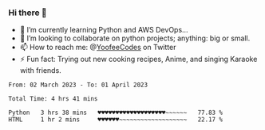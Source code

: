 ### Hi there 👋

<!--
**Sara-Pak/Sara-Pak** is a ✨ _special_ ✨ repository because its `README.md` (this file) appears on your GitHub profile.

Here are some ideas to get you started:
- 🤔 I’m looking for help with ...
- 💬 Ask me about ...
- 😄 Pronouns: ...


- 🔭 I’m currently working on getting certified in Google's IT Automation with Python and doing #100daysofcode in Python. 
-->
- 🌱 I’m currently learning Python and AWS DevOps...
- 👯 I’m looking to collaborate on python projects; anything: big or small.
- 📫 How to reach me: @[YoofeeCodes](https://twitter.com/YoofeeCodes) on Twitter
- ⚡ Fun fact: Trying out new cooking recipes, Anime, and singing Karaoke with friends.


<!--START_SECTION:waka-->

```text
From: 02 March 2023 - To: 01 April 2023

Total Time: 4 hrs 41 mins

Python   3 hrs 38 mins   ♥♥♥♥♥♥♥♥♥♥♥♥♥♥♥♥♥♥♥~~~~~~   77.83 %
HTML     1 hr 2 mins     ♥♥♥♥♥♥~~~~~~~~~~~~~~~~~~~   22.17 %
```

<!--END_SECTION:waka-->
